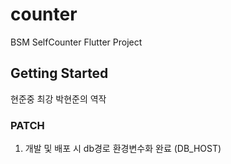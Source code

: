 # counter

BSM SelfCounter Flutter Project


## Getting Started
현준중 최강 박현준의 역작


### PATCH
1. 개발 및 배포 시 db경로 환경변수화 완료 (DB_HOST)